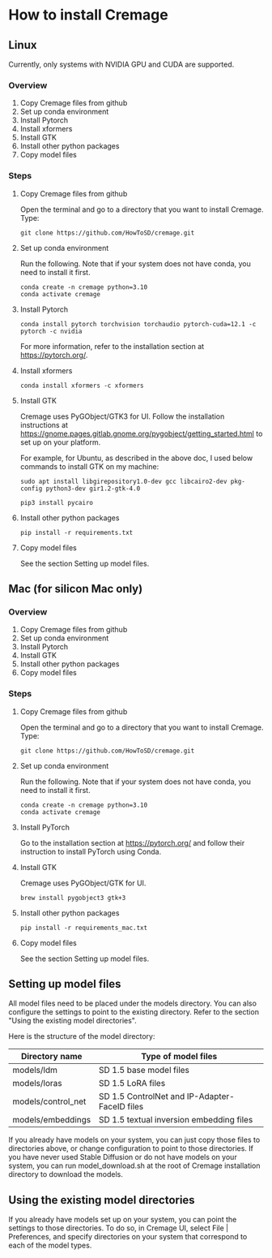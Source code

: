 # How to install Cremage

## Linux
Currently, only systems with NVIDIA GPU and CUDA are supported.

### Overview
1. Copy Cremage files from github
1. Set up conda environment
1. Install Pytorch
1. Install xformers
1. Install GTK
1. Install other python packages
1. Copy model files

### Steps
1. Copy Cremage files from github

   Open the terminal and go to a directory that you want to install Cremage.
   Type:
   ```
   git clone https://github.com/HowToSD/cremage.git
   ```

2. Set up conda environment

    Run the following. Note that if your system does not have conda, you need to install it first.

    ```
    conda create -n cremage python=3.10
    conda activate cremage
    ```

3. Install Pytorch
   
    ```
    conda install pytorch torchvision torchaudio pytorch-cuda=12.1 -c pytorch -c nvidia
    ```
    For more information, refer to the installation section at https://pytorch.org/.

4. Install xformers

    ```
    conda install xformers -c xformers
    ```

5. Install GTK

    Cremage uses PyGObject/GTK3 for UI. Follow the installation instructions at https://gnome.pages.gitlab.gnome.org/pygobject/getting_started.html to set up on your platform.

    For example, for Ubuntu, as described in the above doc, I used below commands to install GTK on my machine:

    ```
    sudo apt install libgirepository1.0-dev gcc libcairo2-dev pkg-config python3-dev gir1.2-gtk-4.0

    pip3 install pycairo
    ```

6. Install other python packages
    ```
    pip install -r requirements.txt
    ```

7. Copy model files
   
   See the section Setting up model files.

## Mac (for silicon Mac only)
### Overview
1. Copy Cremage files from github
1. Set up conda environment
1. Install Pytorch
1. Install GTK
1. Install other python packages
1. Copy model files

### Steps
1. Copy Cremage files from github

   Open the terminal and go to a directory that you want to install Cremage.
   Type:
   ```
   git clone https://github.com/HowToSD/cremage.git
   ```

2. Set up conda environment

   Run the following. Note that if your system does not have conda, you need to install it first.

    ```
    conda create -n cremage python=3.10
    conda activate cremage
    ```

3. Install PyTorch

    Go to the installation section at https://pytorch.org/ and follow their instruction to install PyTorch using Conda.

4. Install GTK

    Cremage uses PyGObject/GTK for UI.
    ```
    brew install pygobject3 gtk+3
    ```

5. Install other python packages
    ```
    pip install -r requirements_mac.txt
    ```

6. Copy model files
   
   See the section Setting up model files.

## Setting up model files
All model files need to be placed under the models directory.
You can also configure the settings to point to the existing directory. Refer to the section "Using the existing model directories".

Here is the structure of the model directory:

| Directory name | Type of model files |
|---|---|
| models/ldm | SD 1.5 base model files |
| models/loras | SD 1.5 LoRA files |
| models/control_net | SD 1.5 ControlNet and IP-Adapter-FaceID files |
| models/embeddings | SD 1.5 textual inversion embedding files |

If you already have models on your system, you can just copy those files to directories above, or change configuration to point to those directories.
If you have never used Stable Diffusion or do not have models on your system,
you can run model_download.sh at the root of Cremage installation directory to download the models.

## Using the existing model directories
If you already have models set up on your system, you can point the settings to those directories. To do so, in Cremage UI, select File | Preferences, and specify directories on your system that correspond to each of the model types.

